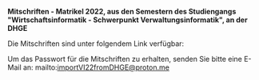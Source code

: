 **Mitschriften - Matrikel 2022, aus den Semestern des Studiengangs "Wirtschaftsinformatik - Schwerpunkt Verwaltungsinformatik", an der DHGE**

Die Mitschriften sind unter folgendem Link verfügbar:


Um das Passwort für die Mitschriften zu erhalten, senden Sie bitte eine E-Mail an: mailto:importVI22fromDHGE@proton.me

